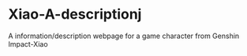 # Xiao-A-descriptionj
A information/description webpage for a game character from Genshin Impact-Xiao
